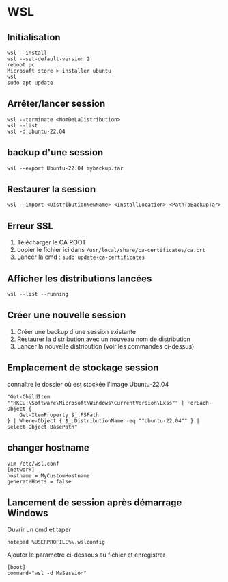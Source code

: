 # WSL
## Initialisation  
```
wsl --install  
wsl --set-default-version 2  
reboot pc  
Microsoft store > installer ubuntu  
wsl  
sudo apt update 
```
 
## Arrêter/lancer session  
```
wsl --terminate <NomDeLaDistribution>  
wsl --list  
wsl -d Ubuntu-22.04  
```  

## backup d'une session  
`wsl --export Ubuntu-22.04 mybackup.tar`  

## Restaurer la session  
`wsl --import <DistributionNewName> <InstallLocation> <PathToBackupTar>`  


## Erreur SSL 
1. Télécharger le CA ROOT  
2. copier le fichier ici dans `/usr/local/share/ca-certificates/ca.crt`  
3. Lancer la cmd : `sudo update-ca-certificates` 

## Afficher les distributions lancées  
`wsl --list --running`

## Créer une nouvelle session  
1. Créer une backup d'une session existante  
2. Restaurer la distribution avec un nouveau nom de distribution  
3. Lancer la nouvelle distribution (voir les commandes ci-dessus)   

## Emplacement de stockage session
connaître le dossier où est stockée l'image Ubuntu-22.04  
```
"Get-ChildItem ""HKCU:\Software\Microsoft\Windows\CurrentVersion\Lxss"" | ForEach-Object {
    Get-ItemProperty $_.PSPath
} | Where-Object { $_.DistributionName -eq ""Ubuntu-22.04"" } | Select-Object BasePath"
```

## changer hostname  
```
vim /etc/wsl.conf
[network]  
hostname = MyCustomHostname
generateHosts = false
```
## Lancement de session après démarrage Windows  
Ouvrir un cmd et taper  
```
notepad %USERPROFILE%\.wslconfig
```
Ajouter le paramètre ci-dessous au fichier et enregistrer
```
[boot]
command="wsl -d MaSession"
```
